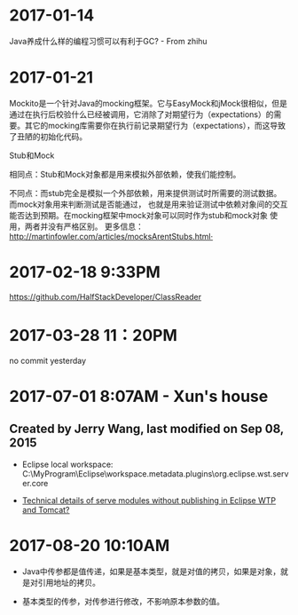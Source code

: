 # 2017-01-14
Java养成什么样的编程习惯可以有利于GC? - From zhihu

# 2017-01-21

Mockito是一个针对Java的mocking框架。它与EasyMock和jMock很相似，但是通过在执行后校验什么已经被调用，它消除了对期望行为（expectations）的需要。其它的mocking库需要你在执行前记录期望行为（expectations），而这导致了丑陋的初始化代码。

Stub和Mock

相同点：Stub和Mock对象都是用来模拟外部依赖，使我们能控制。

不同点：而stub完全是模拟一个外部依赖，用来提供测试时所需要的测试数据。而mock对象用来判断测试是否能通过，
也就是用来验证测试中依赖对象间的交互能否达到预期。在mocking框架中mock对象可以同时作为stub和mock对象
使用，两者并没有严格区别。 更多信息：http://martinfowler.com/articles/mocksArentStubs.html·

# 2017-02-18 9:33PM

https://github.com/HalfStackDeveloper/ClassReader 

# 2017-03-28 11：20PM
no commit yesterday

# 2017-07-01 8:07AM - Xun's house

## Created by Jerry Wang, last modified on Sep 08, 2015

* Eclipse local workspace: C:\MyProgram\Eclipse\workspace\.metadata\.plugins\org.eclipse.wst.server.core

* [Technical details of serve modules without publishing in Eclipse WTP and Tomcat?
](https://stackoverflow.com/questions/15575302/technical-details-of-serve-modules-without-publishing-in-eclipse-wtp-and-tomcat)

# 2017-08-20 10:10AM

* Java中传参都是值传递，如果是基本类型，就是对值的拷贝，如果是对象，就是对引用地址的拷贝。

* 基本类型的传参，对传参进行修改，不影响原本参数的值。
